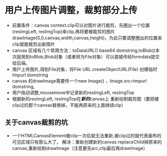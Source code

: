 
# 用户上传图片调整，裁剪部分上传
+ 前置条件：canvas context.clip可以对图片进行裁剪，先圈出一个位置(resImgLeft, resImgTop)来clip,再将要被裁剪的图片drawImage(0,0,canvas,width,canvas,height)，为此只要调整圈出的位置来clip就能裁剪出新图片
+ canvas 区域有几个常用方法：toDataURL() base64 domstring,toBlob()本次就用到toBlob,Blob对象（或者转为File对象）可以直接传给formdata提交给后端。
+ 用户上传图片,得到File对象，将File URL.createObjectURL(File) 创建临时tmpurl domstring
+ canvas 的drawImage需要传一个new Image() ，Image.src=tmpurl domstring,
+ 用户拖动调整,mousemove中记录新的resImgLeft, resImgTop
+ 根据新的resImgLeft, resImgTop在***新的***canvas上 重新绘制裁剪图（要把被clip过的那个canvas替换掉，不能再原来的上面继续clip）

## 关于canvas裁剪的坑


+ 一个HTMLCanvasElement被clip一次后就无法重新,被clip过的就代表画布的可见区域只有那么大了，
解决：重新创建新的canvas replaceChild掉原来的canvas,重新绘制drawImage（注意要先arc,clip最后再drawImage）